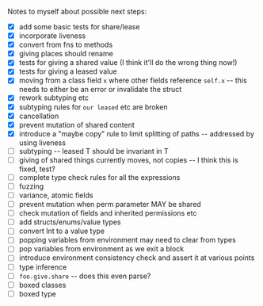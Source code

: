 Notes to myself about possible next steps:

- [x] add some basic tests for share/lease
- [x] incorporate liveness
- [x] convert from fns to methods
- [x] giving places should rename
- [x] tests for giving a shared value (I think it'll do the wrong thing now!)
- [x] tests for giving a leased value
- [x] moving from a class field `x` where other fields reference `self.x` -- this needs to either be an error or invalidate the struct
- [x] rework subtyping etc
- [x] subtyping rules for `our leased` etc are broken
- [x] cancellation
- [x] prevent mutation of shared content
- [x] introduce a "maybe copy" rule to limit splitting of paths -- addressed by using liveness
- [ ] subtyping -- leased T should be invariant in T
- [ ] giving of shared things currently moves, not copies -- I think this is fixed, test?
- [ ] complete type check rules for all the expressions
- [ ] fuzzing
- [ ] variance, atomic fields
- [ ] prevent mutation when perm parameter MAY be shared
- [ ] check mutation of fields and inherited permissions etc
- [ ] add structs/enums/value types
- [ ] convert Int to a value type
- [ ] popping variables from environment may need to clear from types
- [ ] pop variables from environment as we exit a block
- [ ] introduce environment consistency check and assert it at various points
- [ ] type inference
- [ ] `foo.give.share` -- does this even parse?
- [ ] boxed classes
- [ ] boxed type